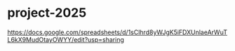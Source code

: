 # project-2025
https://docs.google.com/spreadsheets/d/1sClhrd8yWJgK5iFDXUnlaeArWuTL6kX9MudOtayOWYY/edit?usp=sharing
